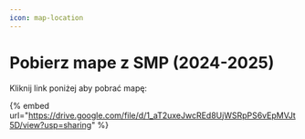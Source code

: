 ```yaml
---
icon: map-location
---
```


# Pobierz mape z SMP (2024-2025)

Kliknij link poniżej aby pobrać mapę:

{% embed url="https://drive.google.com/file/d/1_aT2uxeJwcREd8UjWSRpPS6vEpMVJt5D/view?usp=sharing" %}
